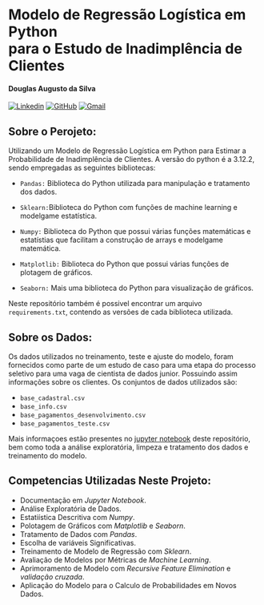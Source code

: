 # Modelo de Regressão Logística em Python <br> para o Estudo de Inadimplência de Clientes 
#### Douglas Augusto da Silva
[![Linkedin](https://img.shields.io/badge/LinkedIn-0077B5?style=for-the-badge&logo=linkedin&logoColor=white)](https://www.linkedin.com/in/dougaugsilva/)
[![GitHub](https://img.shields.io/badge/github-%23121011.svg?style=for-the-badge&logo=github&logoColor=white)](https://github.com/DougAugSilva)
[![Gmail](https://img.shields.io/badge/Gmail-D14836?style=for-the-badge&logo=gmail&logoColor=white)](mailto:douglasaugustosilva323@gmail.com)

## Sobre o Perojeto:

Utilizando um Modelo de Regressão Logística em Python para Estimar a Probabilidade de Inadimplência de Clientes. A versão do python é a 3.12.2, sendo empregadas as seguintes bibliotecas:
- `Pandas:` Biblioteca do Python utilizada para manipulação e tratamento dos dados.

- `Sklearn:`Biblioteca do Python com funções de machine learning e modelgame estatística.

- `Numpy:` Biblioteca do Python que possui várias funções matemáticas e estatístias que facilitam a construção de arrays e modelgame matemática.

- `Matplotlib:` Biblioteca do Python que possui várias funções de plotagem de gráficos.

- `Seaborn:` Mais uma biblioteca do Python para visualização de gráficos.

Neste repositório também é possivel encontrar um arquivo `requirements.txt`, contendo as versões de cada biblioteca utilizada.

## Sobre os Dados:
Os dados utilizados no treinamento, teste e ajuste do modelo, foram fornecidos como parte de um estudo de caso para uma etapa do processo seletivo para uma vaga de cientista de dados junior. Possuindo assim informações sobre os clientes. Os conjuntos de dados utilizados são:
 - `base_cadastral.csv`
 - `base_info.csv`
 - `base_pagamentos_desenvolvimento.csv`
 - `base_pagamentos_teste.csv`

Mais informaçoes estão presentes no [jupyter notebook](https://github.com/DougAugSilva/Regressao_Logistica_Python/blob/main/Modelo.ipynb) deste repositório, bem como toda a análise exploratória, limpeza e tratamento dos dados  e treinamento do modelo.

## Competencias Utilizadas Neste Projeto:
- Documentação em *Jupyter Notebook*.
- Análise Exploratória de Dados.
- Estatiística Descritiva com *Numpy*.
- Polotagem de Gráficos com *Matplotlib* e *Seaborn*.
- Tratamento de Dados com *Pandas*.
- Escolha de variáveis Significativas.
- Treinamento de Modelo de Regressão com *Sklearn*.
- Avaliação de Modelos por Métricas de *Machine Learning*.
- Aprimoramento de Modelo com *Recursive Feature Elimination* e *validação cruzada*.
- Aplicação do Modelo para o Calculo de Probabilidades em Novos Dados.
